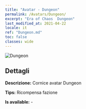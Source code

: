 ```yaml
---
title: "Avatar - Dungeon"
permalink: /Avatars/Dungeon/
excerpt: "Era of Chaos  Dungeon"
last_modified_at: 2021-04-22
locale: it
ref: "Dungeon.md"
toc: false
classes: wide
---
```

 ![Dungeon](/images/a/avatarFrame_45.png)

## Dettagli

 **Descrizione:** Cornice avatar Dungeon 

 **Tips:** Ricompensa fazione 

 **Is available:**  - 

